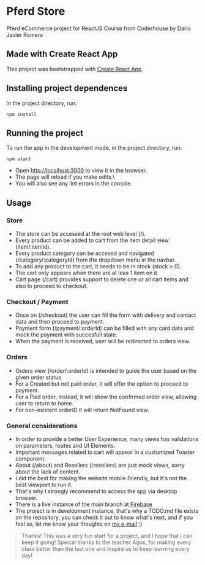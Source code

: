 # Pferd Store

Pferd eCommerce project for ReactJS Course from Coderhouse by Darío Javier Romero


## Made with Create React App 

This project was bootstrapped with [Create React App](https://github.com/facebook/create-react-app).

  
## Installing project dependences

In the project directory, run:

`npm install`

## Running the project

To run the app in the development mode, in the project directory, run:

`npm start`

* Open [http://localhost:3000](http://localhost:3000) to view it in the browser.
* The page will reload if you make edits.\
* You will also see any lint errors in the console.

## Usage

### Store

* The store can be accessed at the root web level (/).
* Every product can be added to cart from the item detail view (item/:itemId).
* Every product category can be accesed and navigated (/category/:categoryId) from the dropdown menu in the navbar. 
* To add any product to the cart, it needs to be in stock (stock > 0).
* The cart only appears when there are at leas 1 item on it.
* Cart page (/cart) provides support to delete one or all cart items and also to proceed to checkout.

### Checkout / Payment

* Once on (/checkout) the user can fill the form with delivery and contact data and then proceed to payment.
* Payment form (/payment/:orderId) can be filled with any card data and mock the payment with succesfull state.
* When the payment is received, user will be redirected to orders view.

### Orders

* Orders view (/order/:orderId) is intended to guide the user based on the given order status
* For a Created but not paid order, it will offer the option to proceed to payment.
* For a Paid order, instead, it will show the confirmed order view, allowing user to return to home.
* For non-existent orderID it will return NotFound view.

### General considerations

* In order to provide a better User Experience, many views has validations on parameters, routes and UI Elements.
* Important messages related to cart will appear in a customized Toaster component.
* About (/about) and Resellers (/resellers) are just mock views, sorry about the lack of content.
* I did the best for making the website mobile Friendly, but it's not the best viewport to run it.
* That's why I strongly recommend to access the app via desktop browser.
* There is a live instance of the main branch at [Firebase](https://pferd-store.web.app/)
* The project is in development instance, that's why a TODO.md file exists on the repository, you can check it out to know what's next, and if you feel so, let me know your thoughts on [my e-mail](mailto://dario.javier.romero@gmail.com/) ;)

> Thanks!
This was a very fun start for a project, and I hope that i can keep it going!
Special thanks to the teacher Agus, for making every class better than the last one and inspire us to keep learning every day!